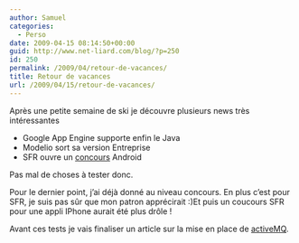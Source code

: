 ```yaml
---
author: Samuel
categories:
  - Perso
date: 2009-04-15 08:14:50+00:00
guid: http://www.net-liard.com/blog/?p=250
id: 250
permalink: /2009/04/retour-de-vacances/
title: Retour de vacances
url: /2009/04/15/retour-de-vacances/
---
```


Après une petite semaine de ski je découvre plusieurs news très intéressantes

  * Google App Engine supporte enfin le Java
  * Modelio sort sa version Entreprise
  * SFR ouvre un [concours](http://www.sfrjtd.fr/) Android

Pas mal de choses à tester donc.

Pour le dernier point, j&#8217;ai déjà donné au niveau concours. En plus c&#8217;est pour SFR, je suis pas sûr que mon patron apprécirait  :)Et puis un coucours SFR pour une appli IPhone aurait été plus drôle !

Avant ces tests je vais finaliser un article sur la mise en place de [activeMQ](http://activemq.apache.org/).
